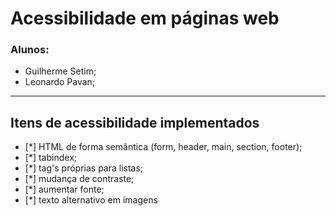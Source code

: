 # Acessibilidade em páginas web

### Alunos: 
* Guilherme Setim;
* Leonardo Pavan;

---

## Itens de acessibilidade implementados
- [*] HTML de forma semântica (form, header, main, section, footer);
- [*] tabindex;
- [*] tag's próprias para listas;
- [*] mudança de contraste;
- [*] aumentar fonte;
- [*] texto alternativo em imagens